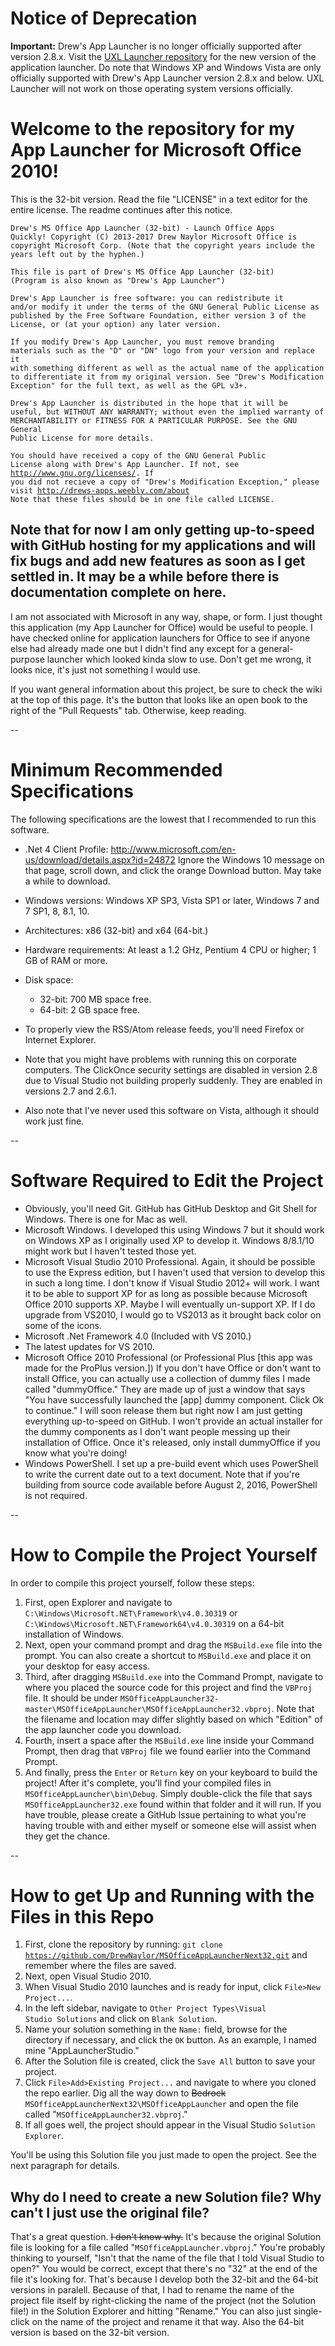 # Notice of Deprecation
**Important:** Drew's App Launcher is no longer officially supported after version 2.8.x. Visit the [UXL Launcher repository](https://github.com/DrewNaylor/UXL-Launcher) for the new version of the application launcher. Do note that Windows XP and Windows Vista are only officially supported with Drew's App Launcher version 2.8.x and below. UXL Launcher will not work on those operating system versions officially.

# Welcome to the repository for my App Launcher for Microsoft Office 2010!
This is the 32-bit version. Read the file "LICENSE" in a text editor for the entire license. The readme continues after this notice.

<code>Drew's MS Office App Launcher (32-bit) - Launch Office Apps Quickly!
Copyright (C) 2013-2017  Drew Naylor
Microsoft Office is copyright Microsoft Corp.
(Note that the copyright years include the years left out by the hyphen.)</code>

<code>This file is part of Drew's MS Office App Launcher (32-bit)
(Program is also known as "Drew's App Launcher")</code>

<code>Drew's App Launcher is free software: you can redistribute it and/or modify
it under the terms of the GNU General Public License as published by
the Free Software Foundation, either version 3 of the License, or
(at your option) any later version.</code>

<code>If you modify Drew's App Launcher, you must remove branding materials
such as the "D" or "DN" logo from your version and replace it with something
different as well as the actual name of the application to differentiate
it from my original version. See "Drew's Modification Exception" for
the full text, as well as the GPL v3+.</code>

<code>Drew's App Launcher is distributed in the hope that it will be useful,
but WITHOUT ANY WARRANTY; without even the implied warranty of
MERCHANTABILITY or FITNESS FOR A PARTICULAR PURPOSE.  See the
GNU General Public License for more details.</code>

<code>You should have received a copy of the GNU General Public License
along with Drew's App Launcher.  If not, see <http://www.gnu.org/licenses/>.
If you did not recieve a copy of "Drew's Modification Exception,"
please visit <http://drews-apps.weebly.com/about> Note that these files should be in one file called LICENSE.</code>

## Note that for now I am only getting up-to-speed with GitHub hosting for my applications and will fix bugs and add new features as soon as I get settled in. It may be a while before there is documentation complete on here.

I am not associated with Microsoft in any way, shape, or form. I just thought this application (my App Launcher for Office) would be useful to people. I have checked online for application launchers for Office to see if anyone else had already made one but I didn't find any except for a general-purpose launcher which looked kinda slow to use. Don't get me wrong, it looks nice, it's just not something I would use.

If you want general information about this project, be sure to check the wiki at the top of this page. It's the button that looks like an open book to the right of the "Pull Requests" tab. Otherwise, keep reading.

--

# Minimum Recommended Specifications
The following specifications are the lowest that I recommended to run this software.

- .Net 4 Client Profile: http://www.microsoft.com/en-us/download/details.aspx?id=24872
Ignore the Windows 10 message on that page, scroll down, and click the orange Download button. May take a while to download.

- Windows versions: Windows XP SP3, Vista SP1 or later, Windows 7 and 7 SP1, 8, 8.1, 10.

- Architectures: x86 (32-bit) and x64 (64-bit.)

- Hardware requirements: At least a 1.2 GHz, Pentium 4 CPU or higher; 1 GB of RAM or more.

- Disk space:

  - 32-bit: 700 MB space free.
  - 64-bit: 2 GB space free.

- To properly view the RSS/Atom release feeds, you'll need Firefox or Internet Explorer.

- Note that you might have problems with running this on corporate computers. The ClickOnce security settings are disabled in version 2.8 due to Visual Studio not building properly suddenly. They are enabled in versions 2.7 and 2.6.1.

- Also note that I've never used this software on Vista, although it should work just fine.

--

# Software Required to Edit the Project

- Obviously, you'll need Git. GitHub has GitHub Desktop and Git Shell for Windows. There is one for Mac as well.
- Microsoft Windows. I developed this using Windows 7 but it should work on Windows XP as I originally used XP to develop it. Windows 8/8.1/10 might work but I haven't tested those yet.
- Microsoft Visual Studio 2010 Professional. Again, it should be possible to use the Express edition, but I haven't used that version to develop this in such a long time. I don't know if Visual Studio 2012+ will work. I want it to be able to support XP for as long as possible because Microsoft Office 2010 supports XP. Maybe I will eventually un-support XP. If I do upgrade from VS2010, I would go to VS2013 as it brought back color on some of the icons.
- Microsoft .Net Framework 4.0 (Included with VS 2010.)
- The latest updates for VS 2010.
- Microsoft Office 2010 Professional (or Professional Plus [this app was made for the ProPlus version.]) If you don't have Office or don't want to install Office, you can actually use a collection of dummy files I made called "dummyOffice." They are made up of just a window that says "You have successfully launched the [app] dummy component. Click Ok to continue." I will soon release them but right now I am just getting everything up-to-speed on GitHub. I won't provide an actual installer for the dummy components as I don't want people messing up their installation of Office. Once it's released, only install dummyOffice if you know what you're doing!
- Windows PowerShell. I set up a pre-build event which uses PowerShell to write the current date out to a text document. Note that if you're building from source code available before August 2, 2016, PowerShell is not required.

--

# How to Compile the Project Yourself

In order to compile this project yourself, follow these steps:

1. First, open Explorer and navigate to <code>C:\Windows\Microsoft.NET\Framework\v4.0.30319</code> or <code>C:\Windows\Microsoft.NET\Framework64\v4.0.30319</code> on a 64-bit installation of Windows.
2. Next, open your command prompt and drag the <code>MSBuild.exe</code> file into the prompt. You can also create a shortcut to <code>MSBuild.exe</code> and place it on your desktop for easy access.
3. Third, after dragging <code>MSBuild.exe</code> into the Command Prompt, navigate to where you placed the source code for this project and find the <code>VBProj</code> file. It should be under <code>MSOfficeAppLauncher32-master\MSOfficeAppLauncher\MSOfficeAppLauncher32.vbproj</code>. Note that the filename and location may differ slightly based on which "Edition" of the app launcher code you download.
4. Fourth, insert a space after the <code>MSBuild.exe</code> line inside your Command Prompt, then drag that <code>VBProj</code> file we found earlier into the Command Prompt.
5. And finally, press the <code>Enter</code> or <code>Return</code> key on your keyboard to build the project! After it's complete, you'll find your compiled files in <code>MSOfficeAppLauncher\bin\Debug</code>. Simply double-click the file that says <code>MSOfficeAppLauncher32.exe</code> found within that folder and it will run. If you have trouble, please create a GitHub Issue pertaining to what you're having trouble with and either myself or someone else will assist when they get the chance.

--

# How to get Up and Running with the Files in this Repo


1. First, clone the repository by running:    <code>git clone https://github.com/DrewNaylor/MSOfficeAppLauncherNext32.git</code> and remember where the files are saved.
2. Next, open Visual Studio 2010.
3. When Visual Studio 2010 launches and is ready for input, click <code>File>New Project...</code>.
4. In the left sidebar, navigate to <code>Other Project Types\Visual Studio Solutions</code> and click on <code>Blank Solution</code>. 
5. Name your solution something in the <code>Name:</code> field, browse for the directory if necessary, and click the <code>OK</code> button. As an example, I named mine "AppLauncherStudio."
6. After the Solution file is created, click the <code>Save All</code> button to save your project.
7. Click <code>File>Add>Existing Project...</code> and navigate to where you cloned the repo earlier. Dig all the way down to ~~Bedrock~~ <code>MSOfficeAppLauncherNext32\MSOfficeAppLauncher</code> and open the file called "<code>MSOfficeAppLauncher32.vbproj</code>." 
8. If all goes well, the project should appear in the Visual Studio <code>Solution Explorer</code>.
 
You'll be using this Solution file you just made to open the project. See the next paragraph for details.


## Why do I need to create a new Solution file? Why can't I just use the original file?

That's a great question. ~~I don't know why.~~ It's because the original Solution file is looking for a file called "<code>MSOfficeAppLauncher.vbproj</code>." You're probably thinking to yourself, "Isn't that the name of the file that I told Visual Studio to open?" You would be correct, except that there's no "32" at the end of the file it's looking for. That's because I develop both the 32-bit and the 64-bit versions in paralell. Because of that, I had to rename the name of the project file itself by right-clicking the name of the project (not the Solution file!) in the Solution Explorer and hitting "Rename." You can also just single-click on the name of the project and rename it that way. Also the 64-bit version is based on the 32-bit version.
